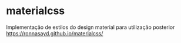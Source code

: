# materialcss
Implementação de estilos do design material para utilização posterior
https://ronnasayd.github.io/materialcss/
